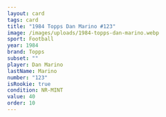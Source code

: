 ```yaml
---
layout: card
tags: card
title: "1984 Topps Dan Marino #123"
image: /images/uploads/1984-topps-dan-marino.webp
sport: Football
year: 1984
brand: Topps
subset: ""
player: Dan Marino
lastName: Marino
number: "123"
isRookie: true
condition: NR-MINT
value: 40
order: 10
---
```

